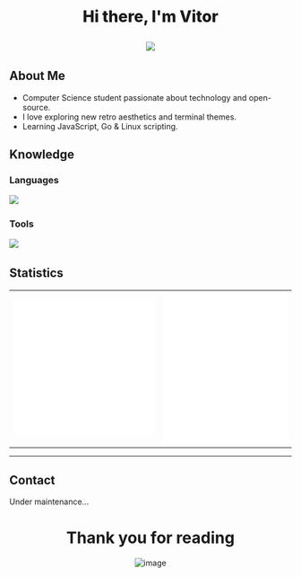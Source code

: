 <div align="center"> 
  <p style="font-size: 28px; font-weight: 800;">Hi there, I'm Vitor</p>
  <img src="https://count.getloli.com/@viitorags?name=viitorags&theme=booru-r6gdrawfriends&padding=7&offset=0&align=center&scale=1&pixelated=1&darkmode=auto&num=2025" width="300px"/>  
</div>

## About Me

- Computer Science student passionate about technology and open-source.
- I love exploring new retro aesthetics and terminal themes.
- Learning JavaScript, Go & Linux scripting.

## Knowledge

### Languages

<img src="https://skillicons.dev/icons?i=js,html,css,nodejs,go,php,react,tailwind" />

### Tools

<img src="https://skillicons.dev/icons?i=git,github,neovim,vscode,docker" />

## Statistics
<table>
  <tbody>
    <tr>
  <td><img src="https://github.com/viitorags/viitorags/blob/main/general.svg" width="100%" alt="Metrics"/></td>
  <td><img src="https://github.com/viitorags/viitorags/blob/main/medias.svg" width="100%" alt="Metrics"/></td>
</tr>
  </tbody>
</table>

---

## Contact

Under maintenance...

<div align="center">
  <h1 align="center">Thank you for reading</h1>
  <img width="260" height="325" alt="image" src="https://github.com/user-attachments/assets/bdc9861d-7807-4e65-ab93-8646ba97c288" />


</div>
